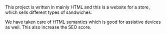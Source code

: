 This project is written in mainly HTML and this is a website for a store, which sells different types of sandwiches.

We have taken care of HTML semantics which is good for assistive devices as well. This also increase the SEO score.

